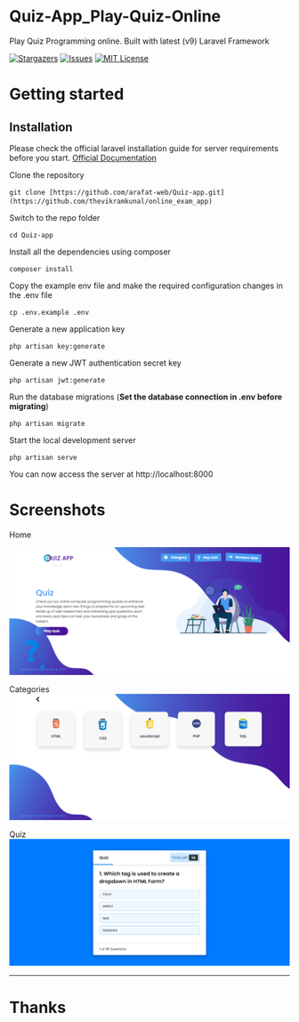 # Quiz-App_Play-Quiz-Online
 Play Quiz Programming online. Built with latest (v9) Laravel Framework

[![Stargazers](https://img.shields.io/github/stars/arafat-web/Quiz-app?style=for-the-badge)](https://github.com/arafat-web/Quiz-app/stargazers)
[![Issues](https://img.shields.io/github/issues/arafat-web/Quiz-app?style=for-the-badge)](https://github.com/arafat-web/Quiz-app)
[![MIT License](https://img.shields.io/github/license/arafat-web/quiz-app?style=for-the-badge)](https://github.com/arafat-web/Quiz-app/issues)



# Getting started

## Installation

Please check the official laravel installation guide for server requirements before you start. [Official Documentation](https://laravel.com/docs/9.x)

Clone the repository

    git clone [https://github.com/arafat-web/Quiz-app.git](https://github.com/thevikramkunal/online_exam_app)

Switch to the repo folder

    cd Quiz-app

Install all the dependencies using composer

    composer install

Copy the example env file and make the required configuration changes in the .env file
 
    cp .env.example .env

Generate a new application key

    php artisan key:generate

Generate a new JWT authentication secret key

    php artisan jwt:generate

Run the database migrations (**Set the database connection in .env before migrating**)

    php artisan migrate

Start the local development server

    php artisan serve

You can now access the server at http://localhost:8000

# Screenshots

Home

 ![alt](screenshots/home.png)

Categories
 ![alt](screenshots/categories.png)

 Quiz
 ![alt](screenshots/quiz.png)

 <hr>

 # Thanks
